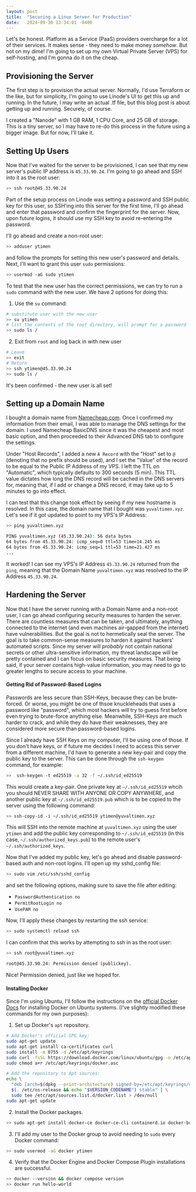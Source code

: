 ```yaml
---
layout: post
title:  "Securing a Linux Server for Production"
date:   2024-09-30 13:34:01 -0400
---
```


Let's be honest. Platform as a Service (PaaS) providers overcharge for a lot of their services. 
It makes sense - they need to make money _somehow_. But not on my dime! I'm going to set up my own
Virtual Private Server (VPS) for self-hosting, and I'm gonna do it on the cheap. 

## Provisioning the Server
The first step is to provision the actual server. Normally, I'd use Terraform or the like, but for simplicity, 
I'm going to use Linode's UI to get this up and running. In the future, I may write an actual .tf file, but this 
blog post is about getting up and running. Securely, of course.

I created a "Nanode" with 1 GB RAM, 1 CPU Core, and 25 GB of storage. This is a tiny server, so I may have to re-do 
this process in the future using a bigger image. But for now, I'll take it. 


## Setting Up Users
Now that I've waited for the server to be provisioned, I can see that my new server's public IP address is `45.33.90.24`. 
I'm going to go ahead and SSH into it as the root user:

```bash
>> ssh root@45.33.90.24
```

Part of the setup process on Linode was setting a password and SSH public key for this user, so 
SSH'ing into this server for the first time, I'll go ahead and enter that password and confirm the 
fingerprint for the server. Now, upon future logins, it should use my SSH key to avoid re-entering the password. 

I'll go ahead and create a non-root user:

```bash
>> adduser ytimen
```

and follow the prompts for setting this new user's password and details. Next, I'll want to grant this user `sudo` 
permissions:

```bash
>> usermod -aG sudo ytimen
```

To test that the new user has the correct permissions, we can try to run a `sudo` command with the new user. 
We have 2 options for doing this:

1. Use the `su` command:
```bash
# substitute user with the new user
>> su ytimen
# list the contents of the root directory, will prompt for a password
>> sudo ls /
```

2. Exit from `root` and log back in with new user
```bash 
# Leave
>> exit
# Return
>> ssh ytimen@45.33.90.24
>> sudo ls /
```

It's been confirmed - the new user is all set!

## Setting up a Domain Name
I bought a domain name from [Namecheap.com](https://www.namecheap.com/).
Once I confirmed my information from their email, I was able to manage the DNS settings for the domain. 
I used Namecheap BasicDNS since it was the cheapest and most basic option, and then proceeded to their 
Advanced DNS tab to configure the settings. 

Under "Host Records", I added a new `A Record` with the "Host" set to `@` (denoting that no prefix should be used),
and I set the "Value" of the record to be equal to the Public IP Address of my VPS. I left the TTL on "Automatic", 
which typically defaults to 300 seconds (5 min). This TTL value dictates how long the DNS record will be cached 
in the DNS servers for, meaning that, if I add or change a DNS record, it may take up to 5 minutes to go into effect. 

I can test that this change took effect by seeing if my new hostname is resolved. In this case, the domain name that I 
bought was `yuvaltimen.xyz`. Let's see if it got updated to point to my VPS's IP Address:

```bash
>> ping yuvaltimen.xyz 

PING yuvaltimen.xyz (45.33.90.24): 56 data bytes
64 bytes from 45.33.90.24: icmp_seq=0 ttl=53 time=14.245 ms
64 bytes from 45.33.90.24: icmp_seq=1 ttl=53 time=21.427 ms
...
```

It worked! I can see my VPS's IP Address `45.33.90.24` returned from the `ping`, meaning that the Domain Name 
`yuvaltimen.xyz` was resolved to the IP Address `45.33.90.24`.


## Hardening the Server
Now that I have the server running with a Domain Name and a non-root user, I can go ahead configuring security 
measures to harden the server. There are countless measures that can be taken, and ultimately, anything connected to the 
internet (and even machines air-gapped from the internet) have vulnerabilities. But the goal is not to hermetically seal 
the server. The goal is to take common-sense measures to harden it against hackers' automated scripts. Since my server will 
_probably_ not contain national secrets or other ultra-sensitive information, my threat landscape will be pretty contained 
and I can focus on basic security measures. That being said, if your server contains high-value information, you may need to 
go to greater lengths to secure access to your machine. 

#### Getting Rid of Password-Based Logins
Passwords are less secure than SSH-Keys, because they can be brute-forced. Or worse, you might be one of thsoe 
knuckleheads that uses a password like "password", which most hackers will try to guess first before even trying to 
brute-force anything else. Meanwhile, SSH-Keys are much harder to crack, and while they do have their weaknesses, they 
are considered more secure than password-based logins. 

Since I already have SSH Keys on my computer, I'll be using one of those. If you don't have keys, or if future 
me decides I need to access this server from a different machine, I'd have to generate a new key-pair and copy the public 
key to the server. This can be done through the `ssh-keygen` command, for example:

```bash
>>  ssh-keygen -t ed25519 -a 32 -f ~/.ssh/id_ed25519
```

This would create a key-pair. One private key at `~/.ssh/id_ed25519` whcih you should NEVER SHARE WITH ANYONE OR COPY 
ANYWHERE, and another public key at `~/.ssh/id_ed25519.pub` which is to be copied to the server using the following command:

```bash
>> ssh-copy-id -i ~/.ssh/id_ed25519 ytimen@yuvaltimen.xyz
```

This will SSH into the remote machine at `yuvaltimen.xyz` using the user `ytimen` and add the public key corresponding 
to `~/.ssh/id_ed25519` (in this case, `~/.ssh/authorized_keys.pub`) to the remote user's `~/.ssh/authorized_keys`. 

Now that I've added my public key, let's go ahead and disable password-based auth and non-root logins. I'll open up my 
sshd_config file:

```bash 
>> sudo vim /etc/ssh/sshd_config
```

and set the following options, making sure to save the file after editing:

- `PasswordAuthentication no`
- `PermitRootLogin no`
- `UsePAM no`

Now, I'll apply these changes by restarting the ssh service:

```bash
>> sudo systemctl reload ssh 
```

I can confirm that this works by attempting to ssh in as the root user:

```bash 
>> ssh root@yuvaltimen.xyz

root@45.33.90.24: Permission denied (publickey). 
```

Nice! Permission denied, just like we hoped for.

#### Installing Docker 
Since I'm using Ubuntu, I'll follow the instructions on the 
[official Docker Docs](https://docs.docker.com/engine/install/ubuntu/) for installing Docker on Ubuntu systems. 
(I've slightly modified these commands for my own purposes):

1. Set up Docker's `apt` repository.
```bash
# Add Docker's official GPG key:
sudo apt-get update
sudo apt-get install ca-certificates curl
sudo install -m 0755 -d /etc/apt/keyrings
sudo curl -fsSL https://download.docker.com/linux/ubuntu/gpg -o /etc/apt/keyrings/docker.asc
sudo chmod a+r /etc/apt/keyrings/docker.asc

# Add the repository to Apt sources:
echo \
  "deb [arch=$(dpkg --print-architecture) signed-by=/etc/apt/keyrings/docker.asc] https://download.docker.com/linux/ubuntu \
  $(. /etc/os-release && echo "$VERSION_CODENAME") stable" | \
  sudo tee /etc/apt/sources.list.d/docker.list > /dev/null
sudo apt-get update
```

2. Install the Docker packages.
```bash
>> sudo apt-get install docker-ce docker-ce-cli containerd.io docker-buildx-plugin docker-compose-plugin
```

3. I'll add my user to the Docker group to avoid needing to `sudo` every 
Docker command:
```bash
>> sudo usermod -aG docker ytimen
```

4. Verify that the Docker Engine and Docker Compose Plugin installations are successful.
```bash 
>> docker --version && docker compose version
>> docker run hello-world
```


